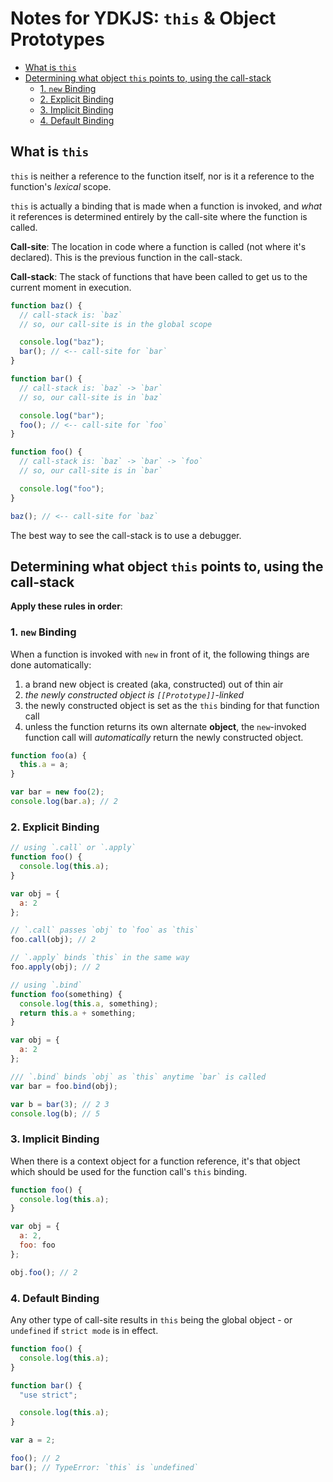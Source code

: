 # Notes for YDKJS: `this` & Object Prototypes


<!-- toc orderedList:0 depthFrom:2 depthTo:6 -->

* [What is `this`](#what-is-this)
* [Determining what object `this` points to, using the call-stack](#determining-what-object-this-points-to-using-the-call-stack)
  * [1. `new` Binding](#1-new-binding)
  * [2. Explicit Binding](#2-explicit-binding)
  * [3. Implicit Binding](#3-implicit-binding)
  * [4. Default Binding](#4-default-binding)

<!-- tocstop -->


## What is `this`

`this` is neither a reference to the function itself, nor is it a reference to the function's *lexical* scope.

`this` is actually a binding that is made when a function is invoked, and *what* it references is determined entirely by the call-site where the function is called.

**Call-site**: The location in code where a function is called (not where it's declared). This is the previous function in the call-stack.

**Call-stack**: The stack of functions that have been called to get us to the current moment in execution.

```js
function baz() {
  // call-stack is: `baz`
  // so, our call-site is in the global scope

  console.log("baz");
  bar(); // <-- call-site for `bar`
}

function bar() {
  // call-stack is: `baz` -> `bar`
  // so, our call-site is in `baz`

  console.log("bar");
  foo(); // <-- call-site for `foo`
}

function foo() {
  // call-stack is: `baz` -> `bar` -> `foo`
  // so, our call-site is in `bar`

  console.log("foo");
}

baz(); // <-- call-site for `baz`
```

The best way to see the call-stack is to use a debugger.

## Determining what object `this` points to, using the call-stack

**Apply these rules in order**:

### 1. `new` Binding

When a function is invoked with `new` in front of it, the following things are done automatically:

1. a brand new object is created (aka, constructed) out of thin air
2. *the newly constructed object is `[[Prototype]]`-linked*
3. the newly constructed object is set as the `this` binding for that function call
4. unless the function returns its own alternate **object**, the `new`-invoked function call will *automatically* return the newly constructed object.

```js
function foo(a) {
  this.a = a;
}

var bar = new foo(2);
console.log(bar.a); // 2
```

### 2. Explicit Binding

```js
// using `.call` or `.apply`
function foo() {
  console.log(this.a);
}

var obj = {
  a: 2
};

// `.call` passes `obj` to `foo` as `this`
foo.call(obj); // 2

// `.apply` binds `this` in the same way
foo.apply(obj); // 2
```

```js
// using `.bind`
function foo(something) {
  console.log(this.a, something);
  return this.a + something;
}

var obj = {
  a: 2
};

/// `.bind` binds `obj` as `this` anytime `bar` is called
var bar = foo.bind(obj);

var b = bar(3); // 2 3
console.log(b); // 5
```

### 3. Implicit Binding

When there is a context object for a function reference, it's that object which should be used for the function call's `this` binding.

```js
function foo() {
  console.log(this.a);
}

var obj = {
  a: 2,
  foo: foo
};

obj.foo(); // 2
```

### 4. Default Binding

Any other type of call-site results in `this` being the global object - or `undefined` if `strict mode` is in effect.

```js
function foo() {
  console.log(this.a);
}

function bar() {
  "use strict";

  console.log(this.a);
}

var a = 2;

foo(); // 2
bar(); // TypeError: `this` is `undefined`
```

